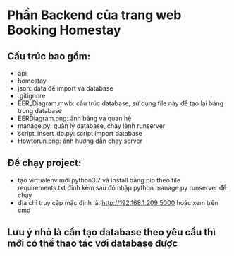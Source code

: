 # Phần Backend của trang web Booking Homestay

## Cấu trúc bao gồm:

* api
* homestay
* json: data để import và database
* .gitignore
* EER_Diagram.mwb: cấu trúc database, sử dụng file này để tạo lại bảng trong database
* EERDiagram.png: ảnh bảng và quan hệ
* manage.py: quản lý database, chạy lệnh runserver
* script_insert_db.py: script import database
* Howtorun.png: ảnh hướng dẫn chạy server

## Để chạy project:

* tạo virtualenv mới python3.7 và install bằng pip theo file requirements.txt đính kèm sau đó nhập python manage.py runserver để chạy
* địa chỉ truy cập mặc định là: http://192.168.1.209:5000 hoặc xem trên cmd
		
## Lưu ý nhỏ là cần tạo database theo yêu cầu thì mới có thể thao tác với database được
	
